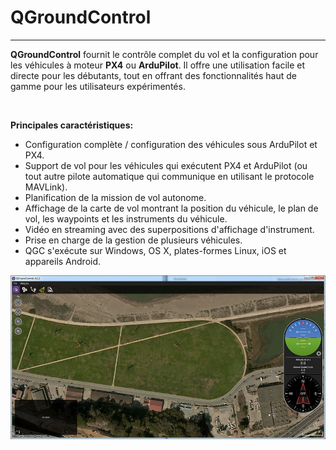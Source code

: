 # QGroundControl 
***


**QGroundControl** fournit le contrôle complet du vol et la configuration pour les véhicules à moteur **PX4** ou **ArduPilot**. Il offre une utilisation facile et directe pour les débutants, tout en offrant des fonctionnalités haut de gamme pour les utilisateurs expérimentés.

<br/>

**Principales caractéristiques:**

* Configuration complète / configuration des véhicules sous ArduPilot et PX4.
* Support de vol pour les véhicules qui exécutent PX4 et ArduPilot (ou tout autre pilote automatique qui communique en utilisant le protocole MAVLink).
* Planification de la mission de vol autonome.
* Affichage de la carte de vol montrant la position du véhicule, le plan de vol, les waypoints et les instruments du véhicule.
* Vidéo en streaming avec des superpositions d'affichage d'instrument.
* Prise en charge de la gestion de plusieurs véhicules.
* QGC s'exécute sur Windows, OS X, plates-formes Linux, iOS et appareils Android.

![qgroundcontrol](../images/qgc.jpg)



